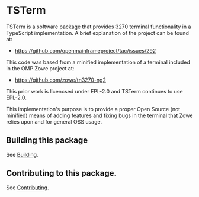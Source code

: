 # TSTerm

TSTerm is a software package that provides 3270 terminal functionality in a TypeScript implementation. A brief explanation of the project can be found at:

- https://github.com/openmainframeproject/tac/issues/292

This code was based from a minified implementation of a terminal included in the OMP Zowe project at:

- https://github.com/zowe/tn3270-ng2

This prior work is licencsed under EPL-2.0 and TSTerm continues to use EPL-2.0. 

This implementation's purpose is to provide a proper Open Source (not minified) means of adding features and fixing bugs in the terminal that Zowe relies upon and for general OSS usage.

## Building this package

See [Building](Building.md).

## Contributing to this package.

See [Contributing](Contributing.md).
